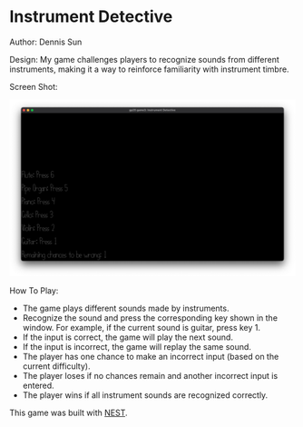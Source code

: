 # Instrument Detective

Author: Dennis Sun

Design: My game challenges players to recognize sounds from different instruments, making it a way to reinforce familiarity with instrument timbre.

Screen Shot:

![Screen Shot](screenshot.png)

How To Play:

- The game plays different sounds made by instruments.  
- Recognize the sound and press the corresponding key shown in the window. For example, if the current sound is guitar, press key 1.  
- If the input is correct, the game will play the next sound.  
- If the input is incorrect, the game will replay the same sound.  
- The player has one chance to make an incorrect input (based on the current difficulty).  
- The player loses if no chances remain and another incorrect input is entered.  
- The player wins if all instrument sounds are recognized correctly.



This game was built with [NEST](NEST.md).
